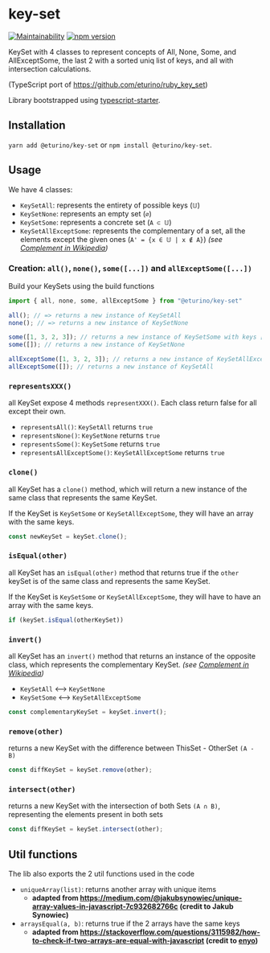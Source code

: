 # key-set

[![Maintainability](https://api.codeclimate.com/v1/badges/3b9c9332f98e9fdd30ac/maintainability)](https://codeclimate.com/github/eturino/ts-key-set/maintainability)
[![npm version](https://badge.fury.io/js/%40eturino%2Fkey-set.svg)](https://badge.fury.io/js/%40eturino%2Fkey-set)

KeySet with 4 classes to represent concepts of All, None, Some, and AllExceptSome, the last 2 with a sorted uniq list of keys, and all with intersection calculations.

(TypeScript port of <https://github.com/eturino/ruby_key_set>)

Library bootstrapped using [typescript-starter](https://github.com/bitjson/typescript-starter).

## Installation

`yarn add @eturino/key-set` or `npm install @eturino/key-set`.

## Usage

We have 4 classes:

- `KeySetAll`: represents the entirety of possible keys (`𝕌`)
- `KeySetNone`: represents an empty set (`∅`)
- `KeySetSome`: represents a concrete set (`A ⊂ 𝕌`)
- `KeySetAllExceptSome`: represents the complementary of a set, all the elements except the given ones (`A' = {x ∈ 𝕌 | x ∉ A}`) _(see [Complement in Wikipedia](https://en.wikipedia.org/wiki/Complement_\(set_theory\)))_

### Creation: `all()`, `none()`, `some([...])` and `allExceptSome([...])`

Build your KeySets using the build functions

```ts
import { all, none, some, allExceptSome } from "@eturino/key-set"

all(); // => returns a new instance of KeySetAll
none(); // => returns a new instance of KeySetNone

some([1, 3, 2, 3]); // returns a new instance of KeySetSome with keys [1, 2, 3] (sorted, unique)
some([]); // returns a new instance of KeySetNone

allExceptSome([1, 3, 2, 3]); // returns a new instance of KeySetAllExceptSome with keys [1, 2, 3] (sorted, unique)
allExceptSome([]); // returns a new instance of KeySetAll
```

### `representsXXX()`

all KeySet expose 4 methods `representXXX()`. Each class return false for all except their own.

- `representsAll()`: `KeySetAll` returns `true`
- `representsNone()`: `KeySetNone` returns `true`
- `representsSome()`: `KeySetSome` returns `true`
- `representsAllExceptSome()`: `KeySetAllExceptSome` returns `true`

### `clone()`

all KeySet has a `clone()` method, which will return a new instance of the same class that represents the same KeySet.

If the KeySet is `KeySetSome` or `KeySetAllExceptSome`, they will have an array with the same keys.

```ts
const newKeySet = keySet.clone();
```

### `isEqual(other)`

all KeySet has an `isEqual(other)` method that returns true if the `other` keySet is of the same class and represents the same KeySet.

If the KeySet is `KeySetSome` or `KeySetAllExceptSome`, they will have to have an array with the same keys.

```ts
if (keySet.isEqual(otherKeySet))
```

### `invert()`

all KeySet has an `invert()` method that returns an instance of the opposite class, which represents the complementary KeySet. _(see [Complement in Wikipedia](https://en.wikipedia.org/wiki/Complement_\(set_theory\)))_

- `KeySetAll` ⟷ `KeySetNone`
- `KeySetSome` ⟷ `KeySetAllExceptSome`

```ts
const complementaryKeySet = keySet.invert();
```

### `remove(other)`

returns a new KeySet with the difference between ThisSet - OtherSet `(A - B)`

```ts
const diffKeySet = keySet.remove(other);
```

### `intersect(other)`

returns a new KeySet with the intersection of both Sets `(A ∩ B)`, representing the elements present in both sets

```ts
const diffKeySet = keySet.intersect(other);
```

## Util functions

The lib also exports the 2 util functions used in the code

- `uniqueArray(list)`: returns another array with unique items
  - __adapted from <https://medium.com/@jakubsynowiec/unique-array-values-in-javascript-7c932682766c> (credit to Jakub Synowiec)__
- `arraysEqual(a, b)`: returns true if the 2 arrays have the same keys
  - __adapted from <https://stackoverflow.com/questions/3115982/how-to-check-if-two-arrays-are-equal-with-javascript> (credit to [enyo](https://stackoverflow.com/users/170851/enyo))__
